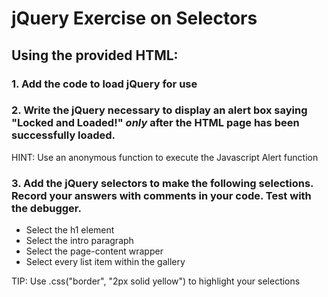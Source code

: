 # jQuery Exercise on Selectors

## Using the provided HTML:
### 1. Add the code to load jQuery for use

### 2. Write the jQuery necessary to display an alert box saying "Locked and Loaded!" *only* after the HTML page has been successfully loaded.

HINT: Use an anonymous function to execute the Javascript Alert function

### 3. Add the jQuery selectors to make the following selections. Record your answers with comments in your code. Test with the debugger.

* Select the h1 element
* Select the intro paragraph
* Select the page-content wrapper
* Select every list item within the gallery

TIP: Use .css("border", "2px solid yellow") to highlight your selections

